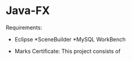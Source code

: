 # Java-FX

Requirements:
* Eclipse
*SceneBuilder
*MySQL WorkBench

* Marks Certificate:
This project consists of 

